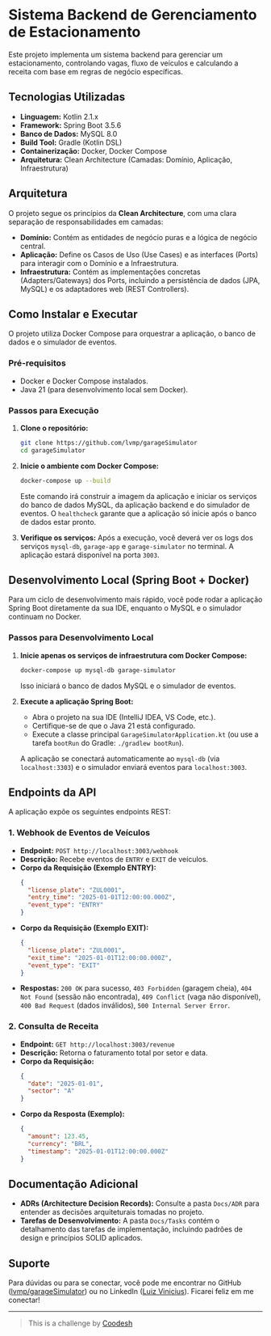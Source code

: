 # Sistema Backend de Gerenciamento de Estacionamento

Este projeto implementa um sistema backend para gerenciar um estacionamento, controlando vagas, fluxo de veículos e calculando a receita com base em regras de negócio específicas.

## Tecnologias Utilizadas

*   **Linguagem:** Kotlin 2.1.x
*   **Framework:** Spring Boot 3.5.6
*   **Banco de Dados:** MySQL 8.0
*   **Build Tool:** Gradle (Kotlin DSL)
*   **Containerização:** Docker, Docker Compose
*   **Arquitetura:** Clean Architecture (Camadas: Domínio, Aplicação, Infraestrutura)

## Arquitetura

O projeto segue os princípios da **Clean Architecture**, com uma clara separação de responsabilidades em camadas:

*   **Domínio:** Contém as entidades de negócio puras e a lógica de negócio central.
*   **Aplicação:** Define os Casos de Uso (Use Cases) e as interfaces (Ports) para interagir com o Domínio e a Infraestrutura.
*   **Infraestrutura:** Contém as implementações concretas (Adapters/Gateways) dos Ports, incluindo a persistência de dados (JPA, MySQL) e os adaptadores web (REST Controllers).

## Como Instalar e Executar

O projeto utiliza Docker Compose para orquestrar a aplicação, o banco de dados e o simulador de eventos.

### Pré-requisitos

*   Docker e Docker Compose instalados.
*   Java 21 (para desenvolvimento local sem Docker).

### Passos para Execução

1.  **Clone o repositório:**
    ```bash
    git clone https://github.com/lvmp/garageSimulator
    cd garageSimulator
    ```
2.  **Inicie o ambiente com Docker Compose:**
    ```bash
    docker-compose up --build
    ```
    Este comando irá construir a imagem da aplicação e iniciar os serviços do banco de dados MySQL, da aplicação backend e do simulador de eventos. O `healthcheck` garante que a aplicação só inicie após o banco de dados estar pronto.

3.  **Verifique os serviços:**
    Após a execução, você deverá ver os logs dos serviços `mysql-db`, `garage-app` e `garage-simulator` no terminal. A aplicação estará disponível na porta `3003`.

## Desenvolvimento Local (Spring Boot + Docker)

Para um ciclo de desenvolvimento mais rápido, você pode rodar a aplicação Spring Boot diretamente da sua IDE, enquanto o MySQL e o simulador continuam no Docker.

### Passos para Desenvolvimento Local

1.  **Inicie apenas os serviços de infraestrutura com Docker Compose:**
    ```bash
    docker-compose up mysql-db garage-simulator
    ```
    Isso iniciará o banco de dados MySQL e o simulador de eventos.

2.  **Execute a aplicação Spring Boot:**
    *   Abra o projeto na sua IDE (IntelliJ IDEA, VS Code, etc.).
    *   Certifique-se de que o Java 21 está configurado.
    *   Execute a classe principal `GarageSimulatorApplication.kt` (ou use a tarefa `bootRun` do Gradle: `./gradlew bootRun`).

    A aplicação se conectará automaticamente ao `mysql-db` (via `localhost:3303`) e o simulador enviará eventos para `localhost:3003`.

## Endpoints da API

A aplicação expõe os seguintes endpoints REST:

### 1. Webhook de Eventos de Veículos

*   **Endpoint:** `POST http://localhost:3003/webhook`
*   **Descrição:** Recebe eventos de `ENTRY` e `EXIT` de veículos.
*   **Corpo da Requisição (Exemplo ENTRY):**
    ```json
    {
      "license_plate": "ZUL0001",
      "entry_time": "2025-01-01T12:00:00.000Z",
      "event_type": "ENTRY"
    }
    ```
*   **Corpo da Requisição (Exemplo EXIT):**
    ```json
    {
      "license_plate": "ZUL0001",
      "exit_time": "2025-01-01T12:00:00.000Z",
      "event_type": "EXIT"
    }
    ```
*   **Respostas:** `200 OK` para sucesso, `403 Forbidden` (garagem cheia), `404 Not Found` (sessão não encontrada), `409 Conflict` (vaga não disponível), `400 Bad Request` (dados inválidos), `500 Internal Server Error`.

### 2. Consulta de Receita

*   **Endpoint:** `GET http://localhost:3003/revenue`
*   **Descrição:** Retorna o faturamento total por setor e data.
*   **Corpo da Requisição:**
    ```json
    {
      "date": "2025-01-01",
      "sector": "A"
    }
    ```
*   **Corpo da Resposta (Exemplo):**
    ```json
    {
      "amount": 123.45,
      "currency": "BRL",
      "timestamp": "2025-01-01T12:00:00.000Z"
    }
    ```

## Documentação Adicional

*   **ADRs (Architecture Decision Records):** Consulte a pasta `Docs/ADR` para entender as decisões arquiteturais tomadas no projeto.
*   **Tarefas de Desenvolvimento:** A pasta `Docs/Tasks` contém o detalhamento das tarefas de implementação, incluindo padrões de design e princípios SOLID aplicados.

## Suporte

Para dúvidas ou para se conectar, você pode me encontrar no GitHub ([lvmp/garageSimulator](https://github.com/lvmp/garageSimulator)) ou no LinkedIn ([Luiz Vinicius](https://www.linkedin.com/in/luizvinicius/)). Ficarei feliz em me conectar!

---

> This is a challenge by [Coodesh](https://coodesh.com/)

